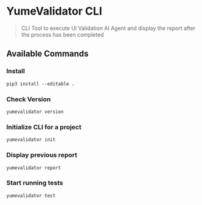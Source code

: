 # YumeValidator CLI

> CLI Tool to execute UI Validation AI Agent and display the report after the process has been completed

## Available Commands

### Install
```
pip3 install --editable .
```

### Check Version
```
yumevalidator version
```

### Initialize CLI for a project
```
yumevalidator init
```

### Display previous report
```
yumevalidator report
```

### Start running tests
```
yumevalidator test

```